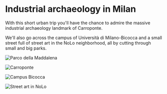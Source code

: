 # Industrial archaeology in Milan

With this short urban trip you'll have the chance to admire the massive industrial archaeology landmark of Carroponte.

We'll also go across the campus of Università di Milano-Bicocca and a small street full of street art in the NoLo neighborhood, all by cutting through small and big parks.

![Parco della Maddalena](https://lh3.ggpht.com/p/AF1QipMEr8FX3-toTxCHBejMbzL9gK4tZnly8XOPXbyc=s1536)

![Carroponte](https://lh3.ggpht.com/p/AF1QipPPJtava7mbFgJoU4MEiHL7Cn2A1kK4G9t22C8n=s1536)

![Campus Bicocca](https://lh3.ggpht.com/p/AF1QipNTZrcizhI3eoHTP__QbE2IB8YlQY6MwjPYQ6Td=s1536)

![Street art in NoLo](https://lh3.ggpht.com/p/AF1QipP7ZNnbe8mFijGyjCuH6uFNd2UZZoja93xFKdK9=s1536)
